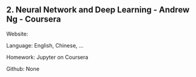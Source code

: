 ## 2. Neural Network and Deep Learning - Andrew Ng - Coursera
Website: 

Language: English, Chinese, ...

Homework: Jupyter on Coursera

Github: None